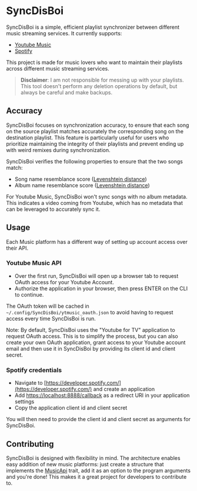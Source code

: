 # SyncDisBoi

SyncDisBoi is a simple, efficient playlist synchronizer between different music streaming services. It currently supports:
- [Youtube Music](https://music.youtube.com/)
- [Spotify](https://open.spotify.com/)

This project is made for music lovers who want to maintain their playlists across different music streaming services.

> **Disclaimer**: I am not responsible for messing up with your playlists. 
> This tool doesn't perform any deletion operations by default, but always be careful and make backups.

## Accuracy

SyncDisBoi focuses on synchronization accuracy, to ensure that each song on the source playlist matches accurately the corresponding song on the destination playlist. This feature is particularly useful for users who prioritize maintaining the integrity of their playlists and prevent ending up with weird remixes during synchronization.

SyncDisBoi verifies the following properties to ensure that the two songs match:
- Song name resemblance score ([Levenshtein distance](https://en.wikipedia.org/wiki/Levenshtein_distance))
- Album name resemblance score ([Levenshtein distance](https://en.wikipedia.org/wiki/Levenshtein_distance))

For Youtube Music, SyncDisBoi won't sync songs with no album metadata. This indicates a video coming from Youtube, which has no metadata that can be leveraged to accurately sync it.

## Usage

Each Music platform has a different way of setting up account access over their API.

### Youtube Music API

- Over the first run, SyncDisBoi will open up a browser tab to request OAuth access for your Youtube Account.
- Authorize the application in your browser, then press ENTER on the CLI to continue.

The OAuth token will be cached in `~/.config/SyncDisBoi/ytmusic_oauth.json` to avoid having to request access every time SyncDisBoi is run.

Note: By default, SyncDisBoi uses the "Youtube for TV" application to request OAuth access. This is to simplify the process, but you can also create your own OAuth application, grant access to your Youtube account email and then use it in SyncDisBoi by providing its client id and client secret.

### Spotify credentials

- Navigate to [https://developer.spotify.com/](https://developer.spotify.com/)
  and create an application
- Add [https://localhost:8888/callback](https://localhost:8888/callback) as a
  redirect URI in your application settings
- Copy the application client id and client secret

You will then need to provide the client id and client secret as arguments for SyncDisBoi.

## Contributing

SyncDisBoi is designed with flexibility in mind. The architecture enables easy addition of new music platforms: just create a structure that implements the [MusicApi](https://github.com/SilentVoid13/SyncDisBoi/blob/master/src/music_api.rs#L15) trait, add it as an option to the program arguments and you're done!
This makes it a great project for developers to contribute to.
